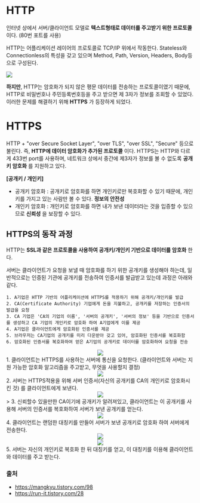 # HTTP

인터넷 상에서 서버/클라이언트 모델로 __텍스트형태로 데이터를 주고받기 위한 프로토콜__ 이다. (80번 포트를 사용)  

HTTP는 어플리케이션 레이어의 프로토콜로 TCP/IP 위에서 작동한다. Stateless와 Connectionless의 특성을 갖고 있으며 Method, Path, Version, Headers, Body등으로 구성된다.  

<img src="https://img1.daumcdn.net/thumb/R1280x0/?scode=mtistory2&fname=https%3A%2F%2Fblog.kakaocdn.net%2Fdn%2FbkdJ4Q%2FbtqK6AXLEtC%2FjBZzMuJBWzdLYmqILo5Ri1%2Fimg.png"><br/>

__하지만__, HTTP는 암호화가 되지 않은 평문 데이터를 전송하는 프로토콜이였기 때문에, HTTP로 비밀번호나 주민등록번호등을 주고 받으면 제 3자가 정보를 조회할 수 있었다. 이러한 문제를 해결하기 위해 __HTTPS__ 가 등장하게 되었다.  

# HTTPS

HTTP + "over Secure Socket Layer", "over TLS", "over SSL", "Secure" 등으로 불린다. 즉, __HTTP에 데이터 암호화가 추가된 프로토콜__ 이다. HTTPS는 HTTP와 다르게 433번 port를 사용하며, 네트워크 상에서 중간에 제3자가 정보를 볼 수 없도록 __공개키 암호화__ 를 지원하고 있다.  

__[공개키 / 개인키]__ 

- 공개키 암호화 : 공개키로 암호화를 하면 개인키로만 복호화할 수 있기 때문에, 개인키를 가지고 있는 사람만 볼 수 있다. __정보의 안전성__  
- 개인키 암호화 : 개인키로 암호화를 하면 내가 보낸 데이터라는 것을 입증할 수 있으므로 __신뢰성__ 을 보장할 수 있다.  

## HTTPS의 동작 과정

HTTP는 __SSL과 같은 프로토콜을 사용하여 공개키/개인키 기반으로 데이터를 암호화__ 한다.  

서버는 클라이언트가 요청을 보낼 때 암호화를 하기 위한 공개키를 생성해야 하는데, 일반적으로는 인증된 기관에 공개키를 전송하여 인증서를 발급받고 있는데 과정은 아래와 같다.  

```
1. A기업은 HTTP 기반의 어플리케이션에 HTTPS를 적용하기 위해 공개키/개인키를 발급
2. CA(Certificate Authority) 기업에게 돈을 지불하고, 공개키를 저장하는 인증서의 발급을 요청
3. CA 기업은 'CA의 기업의 이름', '서버의 공개키', '서버의 정보' 등을 기반으로 인증서를 생성하고 CA 기업의 개인키로 암호화 하여 A기업에게 이를 제공
4. A기업은 클라이언트에게 암호화된 인증서를 제공
5. 브라우저는 CA기업의 공개키를 미리 다운받아 갖고 있어, 암호화된 인증서를 복호화함
6. 암호화된 인증서를 복호화하여 얻은 A기업의 공개키로 데이터를 암호화하여 요청을 전송
```

<center><img src="https://t1.daumcdn.net/cfile/tistory/99F6BB335B78E2F610"><br/></center>
1. 클라이언트는 HTTPS를 사용하는 서버에 통신을 요청한다. (클라이언트와 서버는 지원 가능한 암호화 알고리즘을 주고받고, 무엇을 사용할지 결정)  
<center><img src="https://t1.daumcdn.net/cfile/tistory/99D6E5355B78E30D1F"><br/></center>
2. 서버는 HTTPS적용을 위해 서버 인증서(자신의 공개키를 CA의 개인키로 암호화시킨 것) 를 클라이언트에게 보낸다.  
<center><img src="https://t1.daumcdn.net/cfile/tistory/99A9F53E5B78E32618"><br/></center>>
3. 신뢰할수 있을만한 CA이기에 공개키가 알려져있고, 클라이언트는 이 공개키를 사용해 서버의 인증서를 복호화하여 서버가 보낸 공개키를 얻는다.
<center><img src="https://t1.daumcdn.net/cfile/tistory/99C8F8385B78E33F0F"><br/></center>
4. 클라이언트는 랜덤한 대칭키를 만들어 서버가 보낸 공개키로 암호화 하여 서버에게 전송한다.  
<center><img src="https://t1.daumcdn.net/cfile/tistory/99C27F3D5B78E3592D"><br/></center>
<center><img src="https://t1.daumcdn.net/cfile/tistory/99BF81375B78E3760F"><br/></center>
5. 서버는 자신의 개인키로 복호화 한 뒤 대칭키를 얻고, 이 대칭키를 이용해 클라이언트와 데이터를 주고 받는다.  

### 출처
- https://mangkyu.tistory.com/98
- https://run-it.tistory.com/28